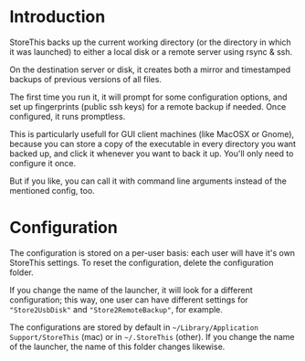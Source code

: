 # Introduction #

StoreThis backs up the current working
directory (or the directory in which it was
launched) to either a local disk or a remote
server using rsync & ssh.

On the destination server or disk, it creates
both a mirror and timestamped backups of
previous versions of all files.

The first time you run it, it will prompt for
some configuration options, and set up
fingerprints (public ssh keys) for a remote
backup if needed. Once configured, it runs
promptless.

This is particularly usefull for GUI client
machines (like MacOSX or Gnome), because you
can store a copy of the executable in every
directory you want backed up, and click it
whenever you want to back it up. You'll only
need to configure it once.

But if you like, you can call it with command
line arguments instead of the mentioned config,
too.


# Configuration #

The configuration is stored on
a per-user basis: each user will have it's own
StoreThis settings. To reset the configuration,
delete the configuration folder.

If you change the name of the launcher, it will look for a different
configuration; this way, one user can have different
settings for `"Store2UsbDisk"` and `"Store2RemoteBackup"`,
for example.

The configurations are stored by default
in `~/Library/Application Support/StoreThis` (mac) or
in `~/.StoreThis` (other). If you change the name of the
launcher, the name of this folder changes
likewise.